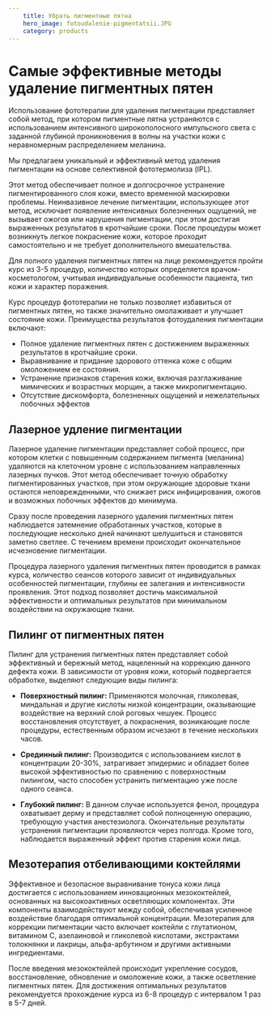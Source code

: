 ```yaml
---
    title: Убрать пигментные пятна
    hero_image: fotoudalenie-pigmentatsii.JPG
    category: products
---
```

# Самые эффективные методы удаление пигментных пятен

Использование фототерапии для удаления пигментации представляет собой метод, при котором пигментные пятна устраняются с использованием интенсивного широкополосного импульсного света с заданной глубиной проникновения в волны на участки кожи с неравномерным распределением меланина.

Мы предлагаем  уникальный и эффективный метод удаления пигментации на основе селективной фототермолиза (IPL).

Этот метод обеспечивает полное и долгосрочное устранение пигментированного слоя кожи, вместо временной маскировки проблемы. Неинвазивное лечение пигментации, использующее этот метод, исключает появление интенсивных болезненных ощущений, не вызывает ожогов или нарушения пигментации, при этом достигая выраженных результатов в кротчайшие сроки. После процедуры может возникнуть легкое покраснение кожи, которое проходит самостоятельно и не требует дополнительного вмешательства.

Для полного удаления пигментных пятен на лице рекомендуется пройти курс из 3-5 процедур, количество которых определяется врачом-косметологом, учитывая индивидуальные особенности пациента, тип кожи и характер поражения.

Курс процедур фототерапии не только позволяет избавиться от пигментных пятен, но также значительно омолаживает и улучшает состояние кожи. Преимущества результатов фотоудаления пигментации включают:

- Полное удаление пигментных пятен с достижением выраженных результатов в кротчайшие сроки.
- Выравнивание и придание здорового оттенка коже с общим омоложением ее состояния.
- Устранение признаков старения кожи, включая разглаживание мимических и возрастных морщин, а также микропигментацию.
- Отсутствие дискомфорта, болезненных ощущений и нежелательных побочных эффектов

## Лазерное удление пигментации

Лазерное удаление пигментации представляет собой процесс, при котором клетки с повышенным содержанием пигмента (меланина) удаляются на клеточном уровне с использованием направленных лазерных пучков. Этот метод обеспечивает точную обработку пигментированных участков, при этом окружающие здоровые ткани остаются неповрежденными, что снижает риск инфицирования, ожогов и возможных побочных эффектов до минимума.

Сразу после проведения лазерного удаления пигментных пятен наблюдается затемнение обработанных участков, которые в последующие несколько дней начинают шелушиться и становятся заметно светлее. С течением времени происходит окончательное исчезновение пигментации.

Процедура лазерного удаления пигментных пятен проводится в рамках курса, количество сеансов которого зависит от индивидуальных особенностей пигментации, глубины ее залегания и интенсивности проявления. Этот подход позволяет достичь максимальной эффективности и оптимальных результатов при минимальном воздействии на окружающие ткани.

## Пилинг от пигментных пятен

Пилинг для устранения пигментных пятен представляет собой эффективный и бережный метод, нацеленный на коррекцию данного дефекта кожи. В зависимости от уровня кожи, который подвергается обработке, выделяют следующие виды пилинга:

- **Поверхностный пилинг:** Применяются молочная, гликолевая, миндальная и другие кислоты низкой концентрации, оказывающие воздействие на верхний слой роговых чешуек. Процесс восстановления отсутствует, а покраснения, возникающие после процедуры, естественным образом исчезают в течение нескольких часов.

- **Срединный пилинг:** Производится с использованием кислот в концентрации 20-30%, затрагивает эпидермис и обладает более высокой эффективностью по сравнению с поверхностным пилингом, часто способен устранить пигментацию уже после одного сеанса.

- **Глубокий пилинг:** В данном случае используется фенол, процедура охватывает дерму и представляет собой полноценную операцию, требующую участия анестезиолога. Окончательные результаты устранения пигментации проявляются через полгода. Кроме того, наблюдается выраженный эффект против старения кожи лица.

## Мезотерапия отбеливающими коктейлями

Эффективное и безопасное выравнивание тонуса кожи лица достигается с использованием инновационных мезококтейлей, основанных на высокоактивных осветляющих компонентах. Эти компоненты взаимодействуют между собой, обеспечивая усиленное воздействие благодаря оптимальной концентрации. Мезотерапия для коррекции пигментации часто включает коктейли с глутатионом, витамином C, азелаиновой и гликолевой кислотами, экстрактами толокнянки и лакрицы, альфа-арбутином и другими активными ингредиентами.

После введения мезококтейлей происходит укрепление сосудов, восстановление, обновление и омоложение кожи, а также осветление пигментных пятен. Для достижения оптимальных результатов рекомендуется прохождение курса из 6-8 процедур с интервалом 1 раз в 5-7 дней.
